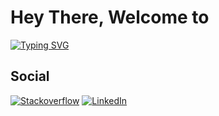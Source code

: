 <H1>Hey There, Welcome to</H1>

[![Typing SVG](https://readme-typing-svg.demolab.com?font=Yellowtail&size=80&pause=1000&color=419AF7&center=true&vCenter=true&multiline=true&width=435&height=200&lines=Atif+0x007+)](#)

<H2>Social</H2>

[![Stackoverflow](https://img.shields.io/badge/-Stackoverflow-FE7A16?style=for-the-badge&logo=stack-overflow&logoColor=white)](https://stackoverflow.com/users/20315110/atif0x007)
[![LinkedIn](https://img.shields.io/badge/linkedin-%230077B5.svg?style=for-the-badge&logo=linkedin&logoColor=white)](#)
